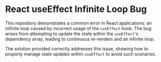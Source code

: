 # React useEffect Infinite Loop Bug

This repository demonstrates a common error in React applications: an infinite loop caused by incorrect usage of the `useEffect` hook.  The bug arises from attempting to update the state within the `useEffect`'s dependency array, leading to continuous re-renders and an infinite loop.

The solution provided correctly addresses this issue, showing how to properly manage state updates within `useEffect` to avoid such scenarios.